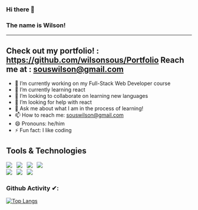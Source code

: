 ### Hi there 👋 
### The name is Wilson!

---
Check out my portfolio! : https://github.com/wilsonsous/Portfolio
Reach me at : souswilson@gmail.com
--- 

- 🔭 I’m currently working on my Full-Stack Web Developer course
- 🌱 I’m currently learning react
- 👯 I’m looking to collaborate on learning new languages
- 🤔 I’m looking for help with react
- 💬 Ask me about what I am in the process of learning!
- 📫 How to reach me: souswilson@gmail.com
- 😄 Pronouns: he/him
- ⚡ Fun fact: I like coding

<h2>Tools & Technologies</h2>
<p>
   <img src="https://img.shields.io/badge/HTML%20-%23F7DF1E.svg?&style=for-the-badge&color=E34F26" />&nbsp;&nbsp;
   <img src="https://img.shields.io/badge/css%20-%23F7DF1E.svg?&style=for-the-badge&color=5BA8EE" />&nbsp;&nbsp;
   <img src="https://img.shields.io/badge/JavaScript%20-%23F7DF1E.svg?&style=for-the-badge&color=F7DF1E" />&nbsp;&nbsp;
   <img src="https://img.shields.io/badge/react%20-%23F7DF1E.svg?&style=for-the-badge&color=00D8FF" />&nbsp;&nbsp;
   <br />
   <img src="https://img.shields.io/badge/Git%20-%23F7DF1E.svg?&style=for-the-badge&color=000" />&nbsp;&nbsp;
   <img src="https://img.shields.io/badge/GitHub%20-%23F7DF1E.svg?&style=for-the-badge&color=000" />&nbsp;&nbsp;
   <img src="https://img.shields.io/badge/GitLab%20-%23F7DF1E.svg?&style=for-the-badge&color=FC6D26" />&nbsp;&nbsp;
</p> 

### Github Activity ✔:

[![Top Langs](https://github-readme-stats.vercel.app/api/top-langs/?username=wilsonsous&langs_count=4)](https://github.com/wilsonsous/github-readme-stats)
